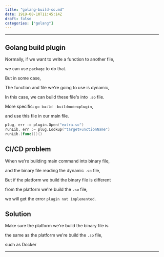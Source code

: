 ```yaml
---
title: "golang-build-so.md"
date: 1919-08-10T11:45:14Z
draft: false
categories: ["golang"]
---
```




---

## Golang build plugin

Normally, if we want to write a function to another file, 

we can use `package` to do that.

But in some case,

The function and file we're going to use is dynamic,

In this case, we can build these file's into `.so` file.

More specific: `go build -buildmode=plugin`,

and use this file in our main file.

```go
plug, err := plugin.Open("extra.so")
runLib, err := plug.Lookup("targetFunctionName")
runLib.(func())()
```

## CI/CD problem

When we're building main command into binary file,

and the binary file reading the dynamic `.so` file,

But if the platform we build the binary file is different 

from the platform we're build the `.so` file,

we will get the error `plugin not implemented`.

## Solution

Make sure the platform we're build the binary file is 

the same as the platform we're build the `.so` file,

such as Docker

---

